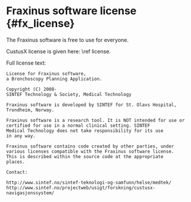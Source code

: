 Fraxinus software license {#fx_license}
===================

The Fraxinus software is free to use for everyone.

CustusX license is given here: \ref license.

Full license text:

    License for Fraxinus software,
    a Bronchoscopy Planning Application.

    Copyright (C) 2008-
    SINTEF Technology & Society, Medical Technology

    Fraxinus software is developed by SINTEF for St. Olavs Hospital, Trondheim, Norway.

    Fraxinus software is a research tool. It is NOT intended for use or
    certified for use in a normal clinical setting. SINTEF
    Medical Technology does not take responsibility for its use
    in any way.

    Fraxinus software contains code created by other parties, under
    various licenses compatible with the Fraxinus software license.
    This is described within the source code at the appropriate
    places.

    Contact:

    http://www.sintef.no/sintef-teknologi-og-samfunn/helse/medtek/
    http://www.sintef.no/projectweb/usigt/forskning/custusx-navigasjonssystem/


